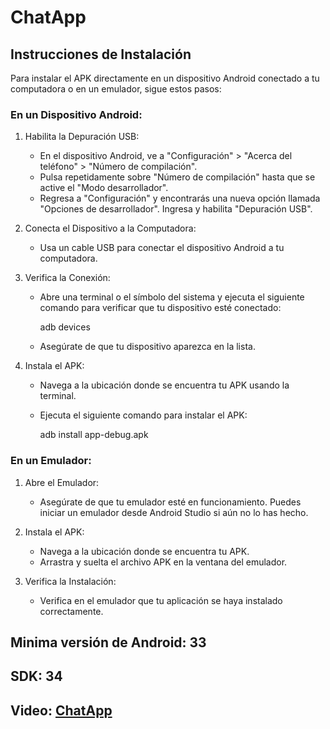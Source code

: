 # ChatApp

## Instrucciones de Instalación
Para instalar el APK directamente en un dispositivo Android conectado a tu computadora o en un emulador, sigue estos pasos:

### En un Dispositivo Android:

1. Habilita la Depuración USB:

    - En el dispositivo Android, ve a "Configuración" > "Acerca del teléfono" > "Número de compilación".
    - Pulsa repetidamente sobre "Número de compilación" hasta que se active el "Modo desarrollador".
    - Regresa a "Configuración" y encontrarás una nueva opción llamada "Opciones de desarrollador". Ingresa y habilita "Depuración USB".

2. Conecta el Dispositivo a la Computadora:

    - Usa un cable USB para conectar el dispositivo Android a tu computadora.

3. Verifica la Conexión:
    - Abre una terminal o el símbolo del sistema y ejecuta el siguiente comando para verificar que tu dispositivo esté conectado:

        adb devices

    - Asegúrate de que tu dispositivo aparezca en la lista.

2. Instala el APK:

    - Navega a la ubicación donde se encuentra tu APK usando la terminal.
    - Ejecuta el siguiente comando para instalar el APK:

        adb install app-debug.apk


### En un Emulador:

1. Abre el Emulador:

    - Asegúrate de que tu emulador esté en funcionamiento. Puedes iniciar un emulador desde Android Studio si aún no lo has hecho.

2. Instala el APK:

    - Navega a la ubicación donde se encuentra tu APK.
    - Arrastra y suelta el archivo APK en la ventana del emulador.

3. Verifica la Instalación:

    - Verifica en el emulador que tu aplicación se haya instalado correctamente.


## Minima versión de Android: 33

## SDK: 34

## Video: <a href="https://youtu.be/i8VWWJFBdWc?feature=shared" target="_blank">ChatApp</a>
